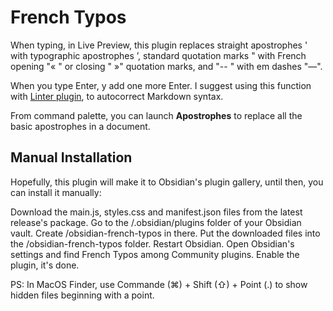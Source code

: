 # French Typos

When typing, in Live Preview, this plugin replaces straight apostrophes ' with typographic apostrophes ’, standard quotation marks " with French opening "« " or closing " »" quotation marks, and "-- " with em dashes "—".

When you type Enter, y add one more Enter. I suggest using this function with [Linter plugin](https://github.com/platers/obsidian-linter), to autocorrect Markdown syntax.

From command palette, you can launch **Apostrophes** to replace all the basic apostrophes in a document.

## Manual Installation
Hopefully, this plugin will make it to Obsidian's plugin gallery, until then, you can install it manually:

Download the main.js, styles.css and manifest.json files from the latest release's package.
Go to the /.obsidian/plugins folder of your Obsidian vault. Create /obsidian-french-typos in there.
Put the downloaded files into the /obsidian-french-typos folder.
Restart Obsidian.
Open Obsidian's settings and find French Typos among Community plugins. Enable the plugin, it's done.

PS: In MacOS Finder, use Commande (⌘) + Shift (⇧) + Point (.) to show hidden files beginning with a point.
